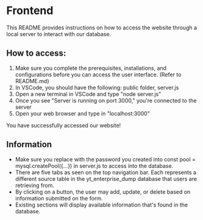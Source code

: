 # Frontend
This README provides instructions on how to access the website through a local server to interact with our database.

## How to access:
1. Make sure you complete the prerequisites, installations, and configurations before you can access the user interface. (Refer to README.md)
2. In VSCode, you should have the following: public folder, server.js
3. Open a new terminal in VSCode and type "node server.js"
4. Once you see "Server is running on port 3000," you're connected to the server
5. Open your web browser and type in "localhost:3000"

You have successfully accessed our website!

## Information

- Make sure you replace with the password you created into const pool = mysql.createPool({...}) in server.js to access into the database.
- There are five tabs as seen on the top navigation bar. Each represents a different source table in the yt_enterprise_dump database that users are retrieving from.
- By clicking on a button, the user may add, update, or delete based on information submitted on the form.
- Existing sections will display available information that's found in the database.

























